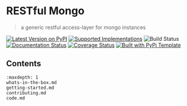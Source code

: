 # RESTful Mongo

> a generic restful access-layer for mongo instances

[![Latest Version on PyPI](https://img.shields.io/pypi/v/restful-mongo.svg)](https://pypi.python.org/pypi/restful-mongo/)
[![Supported Implementations](https://img.shields.io/pypi/pyversions/restful-mongo.svg)](https://pypi.python.org/pypi/restful-mongo/)
![Build Status](https://github.com/christophevg/restful-mongo/actions/workflows/test.yaml/badge.svg)
[![Documentation Status](https://readthedocs.org/projects/restful-mongo/badge/?version=latest)](https://restful-mongo.readthedocs.io/en/latest/?badge=latest)
[![Coverage Status](https://coveralls.io/repos/github/christophevg/restful-mongo/badge.svg?branch=master)](https://coveralls.io/github/christophevg/restful-mongo?branch=master)
[![Built with PyPi Template](https://img.shields.io/badge/PyPi_Template-v0.6.1-blue.svg)](https://github.com/christophevg/pypi-template)



## Contents

```{toctree}
:maxdepth: 1
whats-in-the-box.md
getting-started.md
contributing.md
code.md
```



